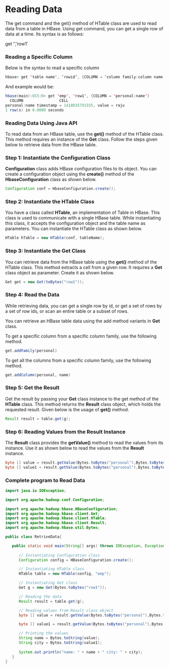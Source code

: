 # Reading Data

The get command and the get() method of HTable class are used to read data from a table in HBase. Using get command, you can get a single row of data at a time. Its syntax is as follows:

get ’<table name>’,’row1’

### Reading a Specific Column

Below is the syntax to read a specific column

``` Java
hbase> get 'table name', ‘rowid’, {COLUMN ⇒ ‘column family:column name ’}
```

And example would be:

``` Java
hbase(main):015:0> get 'emp', 'row1', {COLUMN ⇒ 'personal:name'}
  COLUMN                CELL  
personal:name timestamp = 1418035791555, value = raju
1 row(s) in 0.0080 seconds
```

### Reading Data Using Java API

To read data from an HBase table, use the **get()** method of the HTable class. This method requires an instance of the **Get** class. 
Follow the steps given below to retrieve data from the HBase table.

### Step 1: Instantiate the Configuration Class

**Configuration** class adds HBase configuration files to its object. You can create a configuration object using the **create()** 
method of the **HbaseConfiguration** class as shown below.

``` Java
Configuration conf = HbaseConfiguration.create();
```

### Step 2: Instantiate the HTable Class

You have a class called **HTable**, an implementation of Table in HBase. This class is used to communicate with a single HBase table. 
While instantiating this class, it accepts the configuration object and the table name as parameters. You can instantiate the HTable 
class as shown below.

``` Java
HTable hTable = new HTable(conf, tableName);
```

### Step 3: Instantiate the Get Class

You can retrieve data from the HBase table using the **get()** method of the HTable class. This method extracts a cell from a given row. 
It requires a **Get** class object as parameter. Create it as shown below.

``` Java
Get get = new Get(toBytes("row1"));
```

### Step 4: Read the Data

While retrieving data, you can get a single row by id, or get a set of rows by a set of row ids, or scan an entire table or a subset 
of rows.

You can retrieve an HBase table data using the add method variants in **Get** class.

To get a specific column from a specific column family, use the following method.

``` Java
get.addFamily(personal) 
```

To get all the columns from a specific column family, use the following method.

``` Java
get.addColumn(personal, name) 
```

### Step 5: Get the Result

Get the result by passing your **Get** class instance to the get method of the **HTable** class. This method returns the **Result** class 
object, which holds the requested result. Given below is the usage of **get()** method.

``` Java
Result result = table.get(g);  
```

### Step 6: Reading Values from the Result Instance

The **Result** class provides the **getValue()** method to read the values from its instance. Use it as shown below to read the values 
from the **Result** instance.

``` Java
byte [] value = result.getValue(Bytes.toBytes("personal"),Bytes.toBytes("name"));
byte [] value1 = result.getValue(Bytes.toBytes("personal"),Bytes.toBytes("city"));
```


### Complete program to Read Data

``` Java
import java.io.IOException;

import org.apache.hadoop.conf.Configuration;

import org.apache.hadoop.hbase.HBaseConfiguration;
import org.apache.hadoop.hbase.client.Get;
import org.apache.hadoop.hbase.client.HTable;
import org.apache.hadoop.hbase.client.Result;
import org.apache.hadoop.hbase.util.Bytes;

public class RetriveData{

   public static void main(String[] args) throws IOException, Exception{
   
      // Instantiating Configuration class
      Configuration config = HBaseConfiguration.create();

      // Instantiating HTable class
      HTable table = new HTable(config, "emp");

      // Instantiating Get class
      Get g = new Get(Bytes.toBytes("row1"));

      // Reading the data
      Result result = table.get(g);

      // Reading values from Result class object
      byte [] value = result.getValue(Bytes.toBytes("personal"),Bytes.toBytes("name"));

      byte [] value1 = result.getValue(Bytes.toBytes("personal"),Bytes.toBytes("city"));

      // Printing the values
      String name = Bytes.toString(value);
      String city = Bytes.toString(value1);
      
      System.out.println("name: " + name + " city: " + city);
   }
}
```
